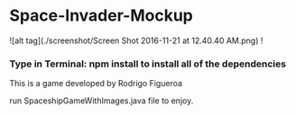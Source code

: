 # Space-Invader-Mockup

![alt tag](./screenshot/Screen Shot 2016-11-21 at 12.40.40 AM.png) !
### Type in Terminal: npm install  to install all of the dependencies

This is a game developed by Rodrigo Figueroa

run SpaceshipGameWithImages.java file to enjoy.
